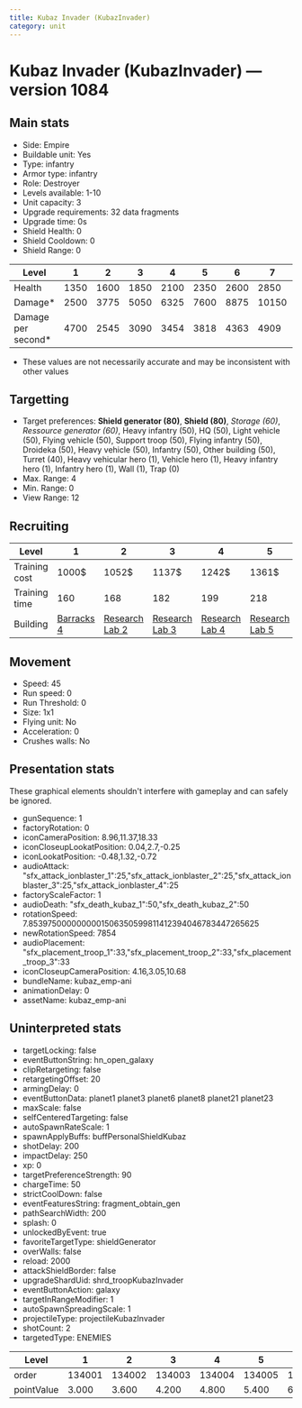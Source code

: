 ```yaml
---
title: Kubaz Invader (KubazInvader)
category: unit
---
```


# Kubaz Invader (KubazInvader) — version 1084

## Main stats

  * Side: Empire
  * Buildable unit: Yes
  * Type: infantry
  * Armor type: infantry
  * Role: Destroyer
  * Levels available: 1-10
  * Unit capacity: 3
  * Upgrade requirements: 32 data fragments
  * Upgrade time: 0s
  * Shield Health: 0
  * Shield Cooldown: 0
  * Shield Range: 0

|Level             |1   |2   |3   |4   |5   |6   |7    |8    |9    |10   |
|------------------|----|----|----|----|----|----|-----|-----|-----|-----|
|Health            |1350|1600|1850|2100|2350|2600|2850 |3100 |3350 |3600 |
|Damage*           |2500|3775|5050|6325|7600|8875|10150|11425|12700|13975|
|Damage per second*|4700|2545|3090|3454|3818|4363|4909 |5272 |5636 |6545 |

* These values are not necessarily accurate and may be inconsistent with other values

## Targetting

  * Target preferences: **Shield generator (80)**, **Shield (80)**, _Storage (60)_, _Ressource generator (60)_, Heavy infantry (50), HQ (50), Light vehicle (50), Flying vehicle (50), Support troop (50), Flying infantry (50), Droideka (50), Heavy vehicle (50), Infantry (50), Other building (50), Turret (40), Heavy vehicular hero (1), Vehicle hero (1), Heavy infantry hero (1), Infantry hero (1), Wall (1), Trap (0)
  * Max. Range: 4
  * Min. Range: 0
  * View Range: 12

## Recruiting

|Level        |1                                |2                                      |3                                      |4                                      |5                                      |6                                      |7                                      |8                                      |9                                      |10                                      |
|-------------|---------------------------------|---------------------------------------|---------------------------------------|---------------------------------------|---------------------------------------|---------------------------------------|---------------------------------------|---------------------------------------|---------------------------------------|----------------------------------------|
|Training cost|1000$                            |1052$                                  |1137$                                  |1242$                                  |1361$                                  |1494$                                  |1638$                                  |1791$                                  |1954$                                  |2125$                                   |
|Training time|160                              |168                                    |182                                    |199                                    |218                                    |239                                    |262                                    |287                                    |313                                    |340                                     |
|Building     |[Barracks 4](empireBarracks.html)|[Research Lab 2](empireOffenseLab.html)|[Research Lab 3](empireOffenseLab.html)|[Research Lab 4](empireOffenseLab.html)|[Research Lab 5](empireOffenseLab.html)|[Research Lab 6](empireOffenseLab.html)|[Research Lab 7](empireOffenseLab.html)|[Research Lab 8](empireOffenseLab.html)|[Research Lab 9](empireOffenseLab.html)|[Research Lab 10](empireOffenseLab.html)|

## Movement

  * Speed: 45
  * Run speed: 0
  * Run Threshold: 0
  * Size: 1x1
  * Flying unit: No
  * Acceleration: 0
  * Crushes walls: No

## Presentation stats

These graphical elements shouldn't interfere with gameplay and can safely be ignored.

  * gunSequence: 1
  * factoryRotation: 0
  * iconCameraPosition: 8.96,11.37,18.33
  * iconCloseupLookatPosition: 0.04,2.7,-0.25
  * iconLookatPosition: -0.48,1.32,-0.72
  * audioAttack: "sfx_attack_ionblaster_1":25,"sfx_attack_ionblaster_2":25,"sfx_attack_ionblaster_3":25,"sfx_attack_ionblaster_4":25
  * factoryScaleFactor: 1
  * audioDeath: "sfx_death_kubaz_1":50,"sfx_death_kubaz_2":50
  * rotationSpeed: 7.8539750000000001506350599811412394046783447265625
  * newRotationSpeed: 7854
  * audioPlacement: "sfx_placement_troop_1":33,"sfx_placement_troop_2":33,"sfx_placement_troop_3":33
  * iconCloseupCameraPosition: 4.16,3.05,10.68
  * bundleName: kubaz_emp-ani
  * animationDelay: 0
  * assetName: kubaz_emp-ani

## Uninterpreted stats

  * targetLocking: false
  * eventButtonString: hn_open_galaxy
  * clipRetargeting: false
  * retargetingOffset: 20
  * armingDelay: 0
  * eventButtonData: planet1 planet3 planet6 planet8 planet21 planet23
  * maxScale: false
  * selfCenteredTargeting: false
  * autoSpawnRateScale: 1
  * spawnApplyBuffs: buffPersonalShieldKubaz
  * shotDelay: 200
  * impactDelay: 250
  * xp: 0
  * targetPreferenceStrength: 90
  * chargeTime: 50
  * strictCoolDown: false
  * eventFeaturesString: fragment_obtain_gen
  * pathSearchWidth: 200
  * splash: 0
  * unlockedByEvent: true
  * favoriteTargetType: shieldGenerator
  * overWalls: false
  * reload: 2000
  * attackShieldBorder: false
  * upgradeShardUid: shrd_troopKubazInvader
  * eventButtonAction: galaxy
  * targetInRangeModifier: 1
  * autoSpawnSpreadingScale: 1
  * projectileType: projectileKubazInvader
  * shotCount: 2
  * targetedType: ENEMIES

|Level     |1     |2     |3     |4     |5     |6     |7     |8     |9     |10    |
|----------|------|------|------|------|------|------|------|------|------|------|
|order     |134001|134002|134003|134004|134005|134006|134007|134008|134009|134010|
|pointValue|3.000 |3.600 |4.200 |4.800 |5.400 |6.000 |6.600 |7.200 |7.800 |9.000 |

